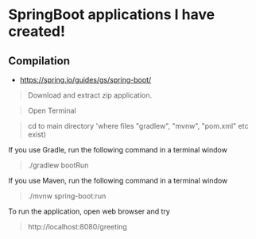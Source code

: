 # SpringBoot applications I have created!

## Compilation

- https://spring.io/guides/gs/spring-boot/

> Download and extract zip application.

> Open Terminal

> cd to main directory 'where files "gradlew", "mvnw", "pom.xml" etc exist)

If you use Gradle, run the following command in a terminal window

> ./gradlew bootRun

If you use Maven, run the following command in a terminal window

> ./mvnw spring-boot:run 

To run the application, open web browser and try
> http://localhost:8080/greeting
